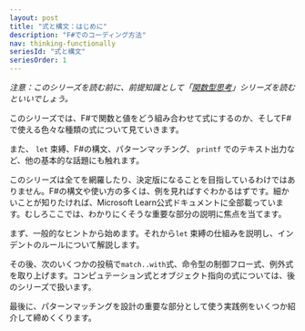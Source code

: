 ```yaml
---
layout: post
title: "式と構文：はじめに"
description: "F#でのコーディング方法"
nav: thinking-functionally
seriesId: "式と構文"
seriesOrder: 1
---
```


*注意：このシリーズを読む前に、前提知識として「[関数型思考](../series/thinking-functionally.md)」シリーズを読むといいでしょう。*

このシリーズでは、F#で関数と値をどう組み合わせて式にするのか、そしてF#で使える色々な種類の式について見ていきます。

また、 `let` 束縛、F#の構文、パターンマッチング、 `printf` でのテキスト出力など、他の基本的な話題にも触れます。

このシリーズは全てを網羅したり、決定版になることを目指しているわけではありません。F#の構文や使い方の多くは、例を見ればすぐわかるはずです。細かいことが知りたければ、Microsoft Learn公式ドキュメントに全部載っています。むしろここでは、わかりにくそうな重要な部分の説明に焦点を当てます。

まず、一般的なヒントから始めます。それから`let` 束縛の仕組みを説明し、インデントのルールについて解説します。

その後、次のいくつかの投稿で`match..with`式、命令型の制御フロー式、例外式を取り上げます。コンピュテーション式とオブジェクト指向の式については、後のシリーズで扱います。

最後に、パターンマッチングを設計の重要な部分として使う実践例をいくつか紹介して締めくくります。




